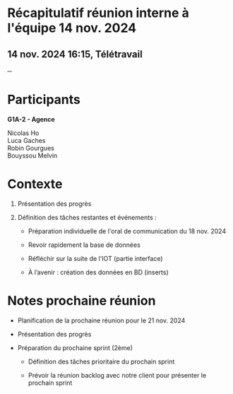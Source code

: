 # **Récapitulatif réunion interne à l'équipe 14 nov. 2024**

## 14 nov. 2024 16:15, Télétravail

**─**

# **Participants**

**G1A-2 \- Agence**

Nicolas Ho  
Luca Gaches  
Robin Gourgues  
Bouyssou Melvin

# **Contexte**

1. Présentation des progrès

2. Définition des tâches restantes et événements : 

   * Préparation individuelle de l'oral de communication du 18 nov. 2024

   * Revoir rapidement la base de données

   * Réfléchir sur la suite de l'IOT (partie interface)

   * À l’avenir : création des données en BD (inserts)

# **Notes prochaine réunion**

* Planification de la prochaine réunion pour le 21 nov. 2024

* Présentation des progrès

* Préparation du prochaine sprint (2ème)

  * Définition des tâches prioritaire du prochain sprint

  * Prévoir la réunion backlog avec notre client pour présenter le prochain sprint

